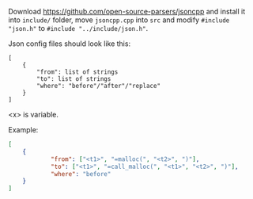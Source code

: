 ﻿
Download 
https://github.com/open-source-parsers/jsoncpp
and install it into `include/` folder, move `jsoncpp.cpp` into `src` and modify `#include "json.h"` to `#include "../include/json.h"`.  

Json config files should look like this:
```
[
	{
		"from": list of strings
		"to": list of strings
		"where": "before"/"after"/"replace"
	}
]
```
\<x\> is variable.

Example:
```json
[
	{
			"from": ["<t1>", "=malloc(", "<t2>", ")"],
			"to": ["<t1>", "=call_malloc(", "<t1>", "<t2>", ")"],
			"where": "before"
    }
]
```

